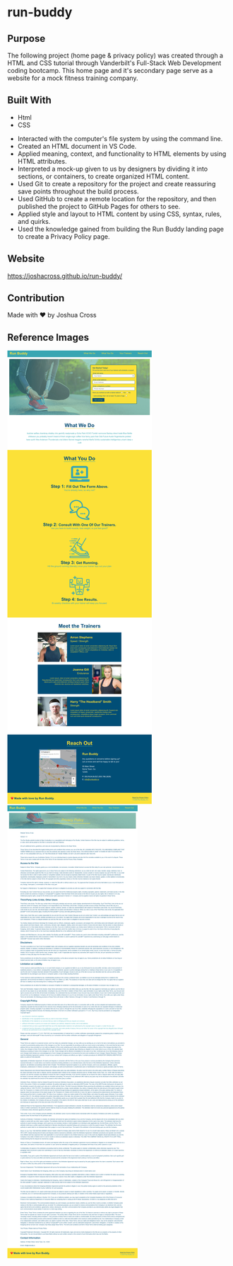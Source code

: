 # run-buddy

## Purpose
The following project (home page & privacy policy) was created through a HTML and CSS tutorial through Vanderbilt's Full-Stack Web Development coding bootcamp. This home page and it's secondary page serve as a website for a mock fitness training company.

## Built With
* Html
* CSS

<ul>
  <li>Interacted with the computer's file system by using the command line.</li>

  <li>Created an HTML document in VS Code.</li>

  <li>Applied meaning, context, and functionality to HTML elements by using HTML attributes.</li>

  <li>Interpreted a mock-up given to us by designers by dividing it into sections, or containers, to create organized HTML content.</li>

  <li>Used Git to create a repository for the project and create reassuring save points throughout the build process.</li>

  <li>Used GitHub to create a remote location for the repository, and then published the project to GitHub Pages for others to see.</li>

  <li>Applied style and layout to HTML content by using CSS, syntax, rules, and quirks.</li>

  <li>Used the knowledge gained from building the Run Buddy landing page to create a Privacy Policy page.</li>
</ul>

## Website
https://joshacross.github.io/run-buddy/

## Contribution
Made with ❤️ by Joshua Cross

## Reference Images
<img src="./assets/images/joshacross.github.io_run-buddy_.png" />

<img src="./assets/images/joshacross.github.io_run-buddy_privacy-policy.html.png" />
